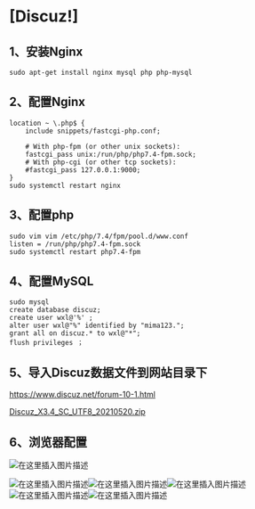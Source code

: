 # [Discuz!]

## 1、安装Nginx

```shell
sudo apt-get install nginx mysql php php-mysql 
```

## 2、配置Nginx

```shell
location ~ \.php$ {
	include snippets/fastcgi-php.conf;

	# With php-fpm (or other unix sockets):
	fastcgi_pass unix:/run/php/php7.4-fpm.sock;
	# With php-cgi (or other tcp sockets):
	#fastcgi_pass 127.0.0.1:9000;
}
sudo systemctl restart nginx
```

## 3、配置php

```shell
sudo vim vim /etc/php/7.4/fpm/pool.d/www.conf
listen = /run/php/php7.4-fpm.sock
sudo systemctl restart php7.4-fpm
```

## 4、配置MySQL

```shell
sudo mysql 
create database discuz;
create user wxl@'%' ;
alter user wxl@"%" identified by "mima123.";
grant all on discuz.* to wxl@"*";
flush privileges ；
```

## 5、导入Discuz数据文件到网站目录下

https://www.discuz.net/forum-10-1.html

[Discuz_X3.4_SC_UTF8_20210520.zip](..\安装包\Discuz_X3.4_SC_UTF8_20210520.zip) 

## 6、浏览器配置

![在这里插入图片描述](https://img-blog.csdnimg.cn/20201209085858392.png?x-oss-process=image/watermark,type_ZmFuZ3poZW5naGVpdGk,shadow_10,text_aHR0cHM6Ly9ibG9nLmNzZG4ubmV0L3dlaXhpbl80Nzc2ODgyMg==,size_16,color_FFFFFF,t_70)

![在这里插入图片描述](https://img-blog.csdnimg.cn/20201209085911595.png?x-oss-process=image/watermark,type_ZmFuZ3poZW5naGVpdGk,shadow_10,text_aHR0cHM6Ly9ibG9nLmNzZG4ubmV0L3dlaXhpbl80Nzc2ODgyMg==,size_16,color_FFFFFF,t_70)![在这里插入图片描述](https://img-blog.csdnimg.cn/20201209085923155.png?x-oss-process=image/watermark,type_ZmFuZ3poZW5naGVpdGk,shadow_10,text_aHR0cHM6Ly9ibG9nLmNzZG4ubmV0L3dlaXhpbl80Nzc2ODgyMg==,size_16,color_FFFFFF,t_70)![在这里插入图片描述](https://img-blog.csdnimg.cn/20201209085936174.png?x-oss-process=image/watermark,type_ZmFuZ3poZW5naGVpdGk,shadow_10,text_aHR0cHM6Ly9ibG9nLmNzZG4ubmV0L3dlaXhpbl80Nzc2ODgyMg==,size_16,color_FFFFFF,t_70)![在这里插入图片描述](https://img-blog.csdnimg.cn/20201209085945597.png?x-oss-process=image/watermark,type_ZmFuZ3poZW5naGVpdGk,shadow_10,text_aHR0cHM6Ly9ibG9nLmNzZG4ubmV0L3dlaXhpbl80Nzc2ODgyMg==,size_16,color_FFFFFF,t_70)![在这里插入图片描述](https://img-blog.csdnimg.cn/20201209085950719.png?x-oss-process=image/watermark,type_ZmFuZ3poZW5naGVpdGk,shadow_10,text_aHR0cHM6Ly9ibG9nLmNzZG4ubmV0L3dlaXhpbl80Nzc2ODgyMg==,size_16,color_FFFFFF,t_70)